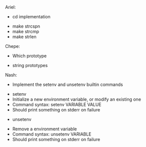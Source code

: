 Ariel:
* cd implementation
+ make strcspn
+ make strcmp
+ make strlen

Chepe:
* Which prototype
+ string prototypes


Nash:
* Implement the setenv and unsetenv builtin commands

+ setenv
+ Initialize a new environment variable, or modify an existing one
+ Command syntax: setenv VARIABLE VALUE
+ Should print something on stderr on failure
* unsetenv
+ Remove a environment variable
+ Command syntax: unsetenv VARIABLE
+ Should print something on stderr on failure